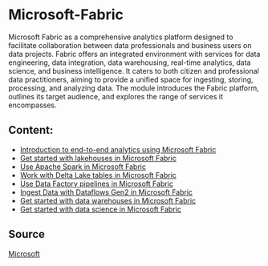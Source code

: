 # Microsoft-Fabric

Microsoft Fabric as a comprehensive analytics platform designed to facilitate collaboration between data professionals and business users on data projects. Fabric offers an integrated environment with services for data engineering, data integration, data warehousing, real-time analytics, data science, and business intelligence. It caters to both citizen and professional data practitioners, aiming to provide a unified space for ingesting, storing, processing, and analyzing data. The module introduces the Fabric platform, outlines its target audience, and explores the range of services it encompasses.

## Content:
- [Introduction to end-to-end analytics using Microsoft Fabric](Introduction.md)
- [Get started with lakehouses in Microsoft Fabric]()
- [Use Apache Spark in Microsoft Fabric]()
- [Work with Delta Lake tables in Microsoft Fabric]()
- [Use Data Factory pipelines in Microsoft Fabric]()
- [Ingest Data with Dataflows Gen2 in Microsoft Fabric]()
- [Get started with data warehouses in Microsoft Fabric]()
- [Get started with data science in Microsoft Fabric]()

## Source
[Microsoft](https://www.microsoft.com/en-us/microsoft-fabric)
